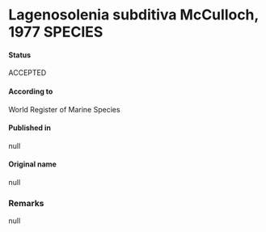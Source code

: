 Lagenosolenia subditiva McCulloch, 1977 SPECIES
=======

#### Status
ACCEPTED

#### According to
World Register of Marine Species

#### Published in
null

#### Original name
null

### Remarks
null